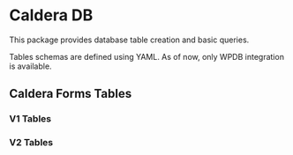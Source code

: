 # Caldera DB

This package provides database table creation and basic queries.

Tables schemas are defined using YAML. As of now, only WPDB integration is available.
## Caldera Forms Tables
### V1 Tables


### V2 Tables
